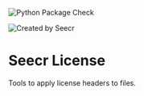 ![Python Package Check](https://github.com/seecr/seecr-license/actions/workflows/python-package.yml/badge.svg)

![Created by Seecr](https://img.shields.io/badge/created_by-seecr-orange)

# Seecr License

Tools to apply license headers to files.
